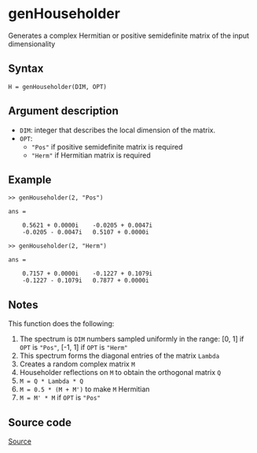 # genHouseholder
Generates a complex Hermitian or positive semidefinite matrix of the input dimensionality

## Syntax
``H = genHouseholder(DIM, OPT)``

## Argument description
- ``DIM``: integer that describes the local dimension of the matrix.
- ``OPT``: 
    - ``"Pos"`` if positive semidefinite matrix is required
    - ``"Herm"`` if Hermitian matrix is required

## Example
    >> genHouseholder(2, "Pos")

    ans = 

        0.5621 + 0.0000i    -0.0205 + 0.0047i
        -0.0205 - 0.0047i   0.5107 + 0.0000i

    >> genHouseholder(2, "Herm")

    ans = 

        0.7157 + 0.0000i    -0.1227 + 0.1079i
        -0.1227 - 0.1079i   0.7877 + 0.0000i

## Notes
This function does the following:
1. The spectrum is ``DIM`` numbers sampled uniformly in the range: [0, 1] if ``OPT`` is ``"Pos"``, [-1, 1] if ``OPT`` is ``"Herm"``
2. This spectrum forms the diagonal entries of the matrix ``Lambda``
3. Creates a random complex matrix ``M``
4. Householder reflections on ``M`` to obtain the orthogonal matrix ``Q``
5. ``M = Q * Lambda * Q``
6. ``M = 0.5 * (M + M')`` to make ``M`` Hermitian
7. ``M = M' * M`` if ``OPT`` is ``"Pos"``

## Source code
[Source](https://github.com/ankith-mohan/SEP/blob/main/helpers/genHouseholder.m)